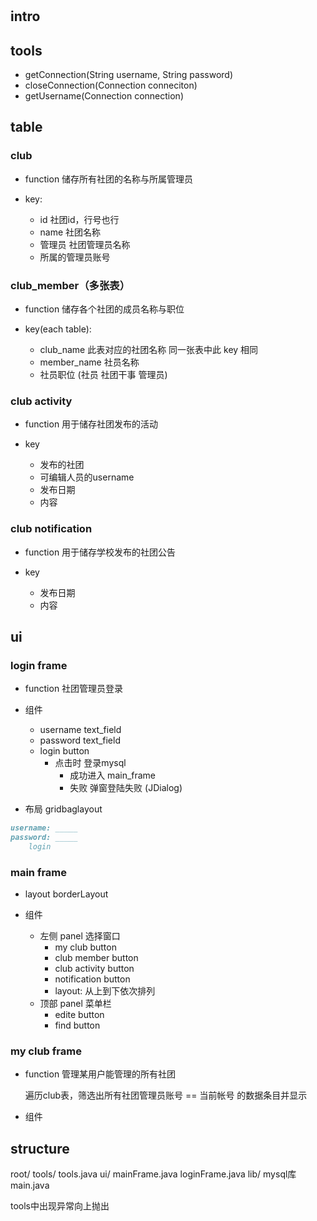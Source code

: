 #

## intro

## tools

- getConnection(String username, String password)
- closeConnection(Connection conneciton)
- getUsername(Connection connection)

## table

### club

- function
    储存所有社团的名称与所属管理员

- key:
  - id 社团id，行号也行
  - name 社团名称
  - 管理员 社团管理员名称
  - 所属的管理员账号

### club_member（多张表）

- function
    储存各个社团的成员名称与职位

- key(each table):
  - club_name 此表对应的社团名称 同一张表中此 key 相同
  - member_name 社员名称
  - 社员职位 (社员 社团干事 管理员)

### club activity

- function
    用于储存社团发布的活动

- key
  - 发布的社团
  - 可编辑人员的username
  - 发布日期
  - 内容

### club notification

- function
    用于储存学校发布的社团公告

- key
  - 发布日期
  - 内容

## ui

### login frame

- function
    社团管理员登录

- 组件
  - username  text_field
  - password  text_field
  - login     button
    - 点击时 登录mysql
      - 成功进入 main_frame
      - 失败 弹窗登陆失败 (JDialog)

- 布局 gridbaglayout

```md
username: _____
password: _____
    login
```

### main frame

- layout borderLayout

- 组件
  - 左侧 panel 选择窗口
    - my club       button
    - club member   button
    - club activity button
    - notification  button
    - layout: 从上到下依次排列
  - 顶部 panel 菜单栏
    - edite button
    - find  button

### my club frame

- function
    管理某用户能管理的所有社团

    遍历club表，筛选出所有社团管理员账号 == 当前帐号 的数据条目并显示

- 组件

## structure

root/
    tools/
        tools.java
    ui/
        mainFrame.java
        loginFrame.java
    lib/
        mysql库
main.java

tools中出现异常向上抛出
